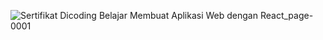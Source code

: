 ![Sertifikat Dicoding Belajar Membuat Aplikasi Web dengan React_page-0001](https://user-images.githubusercontent.com/64585083/191264541-0dfc231f-ff67-4cae-b518-81eb2a98a1e1.jpg)

